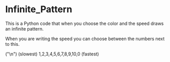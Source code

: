 # Infinite_Pattern
This is a Python code that when you choose the color and the speed draws an infinite pattern.

When you are writing the speed you can choose  between the numbers next to this.

("\n") (slowest) 1,2,3,4,5,6,7,8,9,10,0 (fastest)
